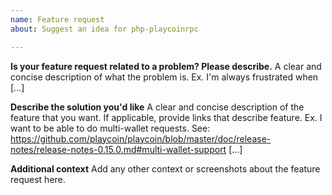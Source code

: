 ```yaml
---
name: Feature request
about: Suggest an idea for php-playcoinrpc

---
```


**Is your feature request related to a problem? Please describe.**
A clear and concise description of what the problem is. Ex. I'm always frustrated when [...]

**Describe the solution you'd like**
A clear and concise description of the feature that you want. If applicable, provide links that describe feature.
Ex. I want to be able to do multi-wallet requests. See: https://github.com/playcoin/playcoin/blob/master/doc/release-notes/release-notes-0.15.0.md#multi-wallet-support [...]

**Additional context**
Add any other context or screenshots about the feature request here.
